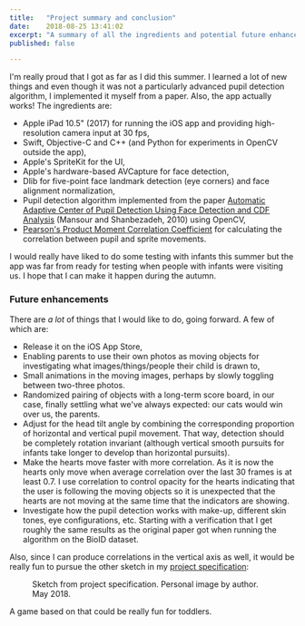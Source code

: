 ```yaml
---
title:   "Project summary and conclusion"
date:    2018-08-25 13:41:02
excerpt: "A summary of all the ingredients and potential future enhancements"
published: false

---
```

I'm really proud that I got as far as I did this summer. I learned a lot of
new things and even though it was not a particularly advanced pupil detection
algorithm, I implemented it myself from a paper. Also, the app actually works!
The ingredients are:

* Apple iPad 10.5" (2017) for running the iOS app and providing
  high-resolution camera input at 30 fps,
* Swift, Objective-C and C++ (and Python for experiments in OpenCV
  outside the app),
* Apple's SpriteKit for the UI,
* Apple's hardware-based AVCapture for face detection,
* Dlib for five-point face landmark detection (eye corners) and face
  alignment normalization,
* Pupil detection algorithm implemented from the paper
 [Automatic Adaptive Center of Pupil Detection Using Face Detection and CDF Analysis](http://www.iaeng.org/publication/IMECS2010/IMECS2010_pp130-133.pdf)
(Mansour and Shanbezadeh, 2010) using OpenCV,
* [Pearson's Product Moment Correlation Coefficient](https://en.wikipedia.org/wiki/Pearson_correlation_coefficient)
  for calculating the correlation between pupil and sprite movements.

I would really have liked to do some testing with infants this summer but
the app was far from ready for testing when people with infants were visiting
us. I hope that I can make it happen during the autumn.

### Future enhancements
There are *a lot* of things that I would like to do, going forward. A few
of which are:

* Release it on the iOS App Store,
* Enabling parents to use their own photos as moving objects for investigating
  what images/things/people their child is drawn to,
* Small animations in the moving images, perhaps by slowly toggling between
  two-three photos.
* Randomized pairing of objects with a long-term score board, in our case,
  finally settling what we've always expected: our cats would win over us,
  the parents.
* Adjust for the head tilt angle by combining the corresponding proportion
  of horizontal and vertical pupil movement. That way, detection should be
  completely rotation invariant (although vertical smooth pursuits for infants
  take longer to develop than horizontal pursuits).
* Make the hearts move faster with more correlation. As it is now the
  hearts only move when average correlation over the last 30 frames is at
  least 0.7. I use correlation to control opacity for the hearts indicating
  that the user is following the moving objects so it is unexpected that
  the hearts are not moving at the same time that the indicators are showing.
* Investigate how the pupil detection works with make-up, different skin
  tones, eye configurations, etc. Starting with a verification that I get
  roughly the same results as the original paper got when running the
  algorithm on the BioID dataset.

Also, since I can produce correlations in the vertical axis as well, it
would be really fun to pursue the other sketch in my
[project specification](https://lemonad.github.io/ui-for-infants/assets/pdf/jonas-nockert-specification-20180525.pdf):

<figure>
  <img src="{{ site.url }}{{ site.baseurl }}/assets/images/ipad-app-alt.png" alt="">
  <figcaption>Sketch from project specification. Personal image by author. May 2018.</figcaption>
</figure>

A game based on that could be really fun for toddlers.
